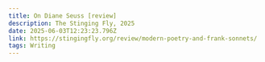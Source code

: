 ```yaml
---
title: On Diane Seuss [review]
description: The Stinging Fly, 2025
date: 2025-06-03T12:23:23.796Z
link: https://stingingfly.org/review/modern-poetry-and-frank-sonnets/
tags: Writing
---
```

